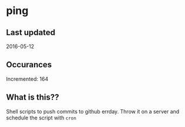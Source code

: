 # ping

## Last updated
2016-05-12

## Occurances
Incremented: 164

## What is this?? 
Shell scripts to push commits to github errday. Throw it on a server and schedule the script with `cron`
